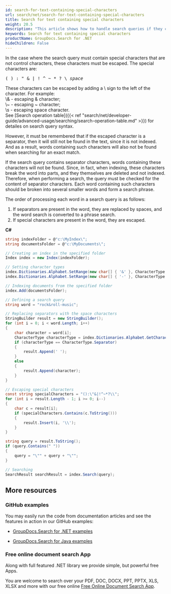 ```yaml
---
id: search-for-text-containing-special-characters
url: search/net/search-for-text-containing-special-characters
title: Search for text containing special characters
weight: 20.5
description: "This article shows how to handle search queries if they contain special characters and separator characters."
keywords: Search for text containing special characters
productName: GroupDocs.Search for .NET
hideChildren: False
---
```

In the case where the search query must contain special characters that are not control characters, these characters must be escaped.
The special characters are:
<pre>
( ) : " & | ! ^ ~ * ? \ <i>space</i>
</pre>
These characters can be escaped by adding a \\ sign to the left of the character. For example:  
\\& - escaping & character;  
\\~ - escaping ~ character;  
\\s - escaping space character.  
See [Search operation table]({{< ref "search/net/developer-guide/advanced-usage/searching/search-operation-table.md" >}}) for detailes on search query syntax.

However, it must be remembered that if the escaped character is a separator, then it will still not be found in the text, since it is not indexed. And as a result, words containing such characters will also not be found when searching for an exact match.

If the search query contains separator characters, words containing these characters will not be found. Since, in fact, when indexing, these characters break the word into parts, and they themselves are deleted and not indexed.
Therefore, when performing a search, the query must be checked for the content of separator characters. Each word containing such characters should be broken into several smaller words and form a search phrase.

The order of processing each word in a search query is as follows:
1. If separators are present in the word, they are replaced by spaces, and the word search is converted to a phrase search.
2. If special characters are present in the word, they are escaped.

**C#**

```csharp
string indexFolder = @"c:\MyIndex\";
string documentsFolder = @"c:\MyDocuments\";

// Creating an index in the specified folder
Index index = new Index(indexFolder);

// Setting character types
index.Dictionaries.Alphabet.SetRange(new char[] { '&' }, CharacterType.Letter);
index.Dictionaries.Alphabet.SetRange(new char[] { '-' }, CharacterType.Separator);

// Indexing documents from the specified folder
index.Add(documentsFolder);

// Defining a search query
string word = "rock&roll-music";

// Replacing separators with the space characters
StringBuilder result = new StringBuilder();
for (int i = 0; i < word.Length; i++)
{
    char character = word[i];
    CharacterType characterType = index.Dictionaries.Alphabet.GetCharacterType(character);
    if (characterType == CharacterType.Separator)
    {
        result.Append(' ');
    }
    else
    {
        result.Append(character);
    }
}

// Escaping special characters
const string specialCharacters = "():\"&|!^~*?\\";
for (int i = result.Length - 1; i >= 0; i--)
{
    char c = result[i];
    if (specialCharacters.Contains(c.ToString()))
    {
        result.Insert(i, '\\');
    }
}

string query = result.ToString();
if (query.Contains(" "))
{
    query = "\"" + query + "\"";
}

// Searching
SearchResult searchResult = index.Search(query);
```

## More resources

### GitHub examples

You may easily run the code from documentation articles and see the features in action in our GitHub examples:

*   [GroupDocs.Search for .NET examples](https://github.com/groupdocs-search/GroupDocs.Search-for-.NET)
    
*   [GroupDocs.Search for Java examples](https://github.com/groupdocs-search/GroupDocs.Search-for-Java)
    

### Free online document search App

Along with full featured .NET library we provide simple, but powerful free Apps.

You are welcome to search over your PDF, DOC, DOCX, PPT, PPTX, XLS, XLSX and more with our free online [Free Online Document Search App](https://products.groupdocs.app/search).
